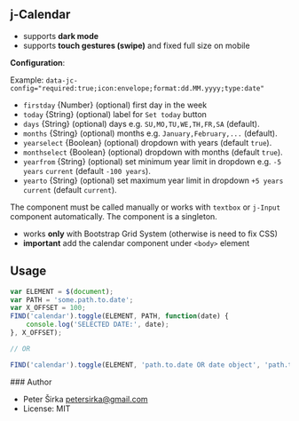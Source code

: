 ## j-Calendar

- supports __dark mode__
- supports __touch gestures (swipe)__ and fixed full size on mobile

__Configuration__:

Example: `data-jc-config="required:true;icon:envelope;format:dd.MM.yyyy;type:date"`

- `firstday` {Number} (optional) first day in the week
- `today` {String} (optional) label for `Set today` button
- `days` {String} (optional) days e.g. `SU,MO,TU,WE,TH,FR,SA` (default).
- `months` {String} (optional) months e.g. `January,February,...` (default).
- `yearselect` {Boolean} (optional) dropdown with years (default `true`).
- `monthselect` {Boolean} (optional) dropdown with months (default `true`).
- `yearfrom` {String} (optional) set minimum year limit in dropdown e.g. `-5 years` `current`  (default `-100 years`).
- `yearto` {String} (optional) set maximum year limit in dropdown  `+5 years` `current` (default `current`).

The component must be called manually or works with `textbox` or `j-Input` component automatically. The component is a singleton.

- works __only__ with Bootstrap Grid System (otherwise is need to fix CSS)
- __important__ add the calendar component under `<body>` element

## Usage

```javascript
var ELEMENT = $(document);
var PATH = 'some.path.to.date';
var X_OFFSET = 100;
FIND('calendar').toggle(ELEMENT, PATH, function(date) {
	console.log('SELECTED DATE:', date);
}, X_OFFSET);

// OR

FIND('calendar').toggle(ELEMENT, 'path.to.date OR date object', 'path.to.binding.date');
```

### Author

- Peter Širka <petersirka@gmail.com>
- License: MIT
